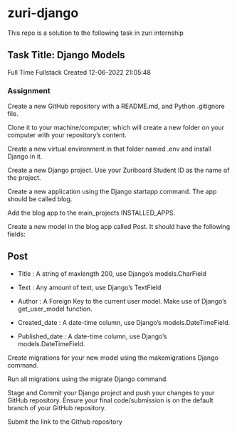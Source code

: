 # zuri-django

This repo is a solution to the following task in zuri internship

## Task Title: Django Models
Full Time
Fullstack
Created 12-06-2022 21:05:48

 ### Assignment

 

Create a new GitHub repository with a README.md, and Python .gitignore file.

Clone it to your machine/computer, which will create a new folder on your computer with your repository’s content.

Create a new virtual environment in that folder named .env and install Django in it.

Create a new Django project. Use your Zuriboard Student ID as the name of the project.

Create a new application using the Django startapp command. The app should be called blog.

Add the blog app to the main_projects INSTALLED_APPS.


 

Create a new model in the blog app called Post. It should have the following fields:


 

 Post
 --------

- Title : A string of maxlength 200, use Django’s models.CharField

- Text : Any amount of text, use Django’s TextField

 - Author : A Foreign Key to the current user model. Make use of Django’s get_user_model function.

 - Created_date : A date-time column, use Django’s models.DateTimeField. 

 - Published_date : A date-time column, use Django’s models.DateTimeField. 

 Create migrations for your new model using the makemigrations Django command. 

Run all migrations using the migrate Django command.

Stage and Commit your Django project and push your changes to your GitHub repository.
Ensure your final code/submission is on the default branch of your GitHub repository.

 

Submit the link to the Github repository
